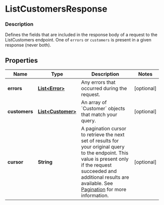 
# ListCustomersResponse

### Description

Defines the fields that are included in the response body of a request to the ListCustomers endpoint.  One of `errors` or `customers` is present in a given response (never both).

## Properties
Name | Type | Description | Notes
------------ | ------------- | ------------- | -------------
**errors** | [**List&lt;Error&gt;**](Error.md) | Any errors that occurred during the request. |  [optional]
**customers** | [**List&lt;Customer&gt;**](Customer.md) | An array of &#x60;Customer&#x60; objects that match your query. |  [optional]
**cursor** | **String** | A pagination cursor to retrieve the next set of results for your original query to the endpoint. This value is present only if the request succeeded and additional results are available.  See [Pagination](https://developer.squareup.com/docs/basics/api101/pagination) for more information. |  [optional]




